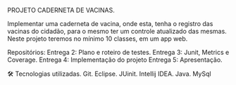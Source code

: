 PROJETO CADERNETA DE VACINAS.

Implementar uma caderneta de vacina, onde esta, tenha o registro das vacinas do cidadão, para o mesmo ter um controle atualizado das mesmas. 
Neste projeto teremos no mínimo 10 classes, em um app web.

Repositórios: 
    Entrega 2: Plano e roteiro de testes.
    Entrega 3: Junit, Metrics e Coverage.
    Entrega 4: Implementação do projeto
    Entrega 5: Apresentação.
 
 
🛠 Tecnologias utilizadas.
    Git.
    Eclipse.
    JUinit.
    Intellij IDEA.
    Java.
    MySql
